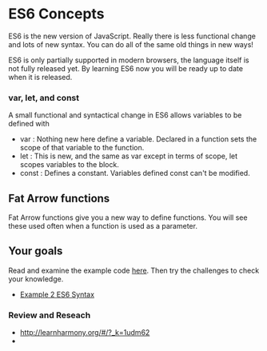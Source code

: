 # ES6 Concepts 

ES6 is the new version of JavaScript. Really there is less functional change and lots of new 
syntax. You can do all of the same old things in new ways! 

ES6 is only partially supported in modern browsers, the language itself is not fully released yet. 
By learning ES6 now you will be ready up to date when it is released. 

### var, let, and const

A small functional and syntactical change in ES6 allows variables to be defined with

- var : Nothing new here define a variable. Declared in a function sets the scope of that variable to the function. 
- let : This is new, and the same as var except in terms of scope, let scopes variables to the block. 
- const : Defines a constant. Variables defined const can't be modified. 

## Fat Arrow functions 

Fat Arrow functions give you a new way to define functions. You will see these used often when a
function is used as a parameter. 

## Your goals 

Read and examine the example code [here](./index.html). Then try the challenges to check your knowledge. 

- [Example 2 ES6 Syntax](./index.html)

### Review and Reseach

- http://learnharmony.org/#/?_k=1udm62
- 
